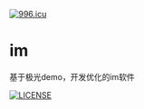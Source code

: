 <a href="https://996.icu"><img src="https://img.shields.io/badge/link-996.icu-red.svg" alt="996.icu"></a>

# im
基于极光demo，开发优化的im软件


[![LICENSE](https://img.shields.io/badge/license-NPL%20(The%20996%20Prohibited%20License)-blue.svg)](https://github.com/996icu/996.ICU/blob/master/LICENSE)
